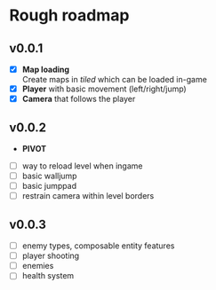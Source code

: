 # Rough roadmap
## v0.0.1
- [x] __Map loading__  
  Create maps in _tiled_ which can be loaded in-game  
- [x] __Player__ with basic movement (left/right/jump)
- [x] __Camera__ that follows the player

## v0.0.2
- __PIVOT__
- [ ] way to reload level when ingame
- [ ] basic walljump
- [ ] basic jumppad
- [ ] restrain camera within level borders

## v0.0.3
- [ ] enemy types, composable entity features
- [ ] player shooting
- [ ] enemies
- [ ] health system
